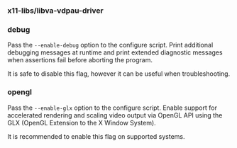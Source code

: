 ### x11-libs/libva-vdpau-driver

### debug
Pass the `--enable-debug` option to the configure script. Print additional debugging messages at runtime and print extended diagnostic messages when assertions fail before aborting the program.

It is safe to disable this flag, however it can be useful when troubleshooting.

### opengl
Pass the `--enable-glx` option to the configure script. Enable support for accelerated rendering and scaling video output via OpenGL API using the GLX (OpenGL Extension to the X Window System).

It is recommended to enable this flag on supported systems.
